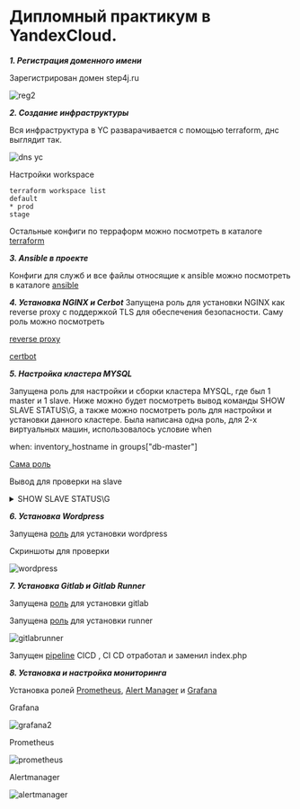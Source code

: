# Дипломный практикум в YandexCloud. 

***1. Регистрация доменного имени***

Зарегистрирован домен step4j.ru


![reg2](https://user-images.githubusercontent.com/95530808/197489868-4a9804d3-3735-4853-85d5-020c901329ea.PNG)

***2. Создание инфраструктуры***

Вся инфраструктура в YC разварачивается с помощью terraform, днс выглядит так.

![dns yc](https://user-images.githubusercontent.com/95530808/197498541-e0205c09-56b1-44b5-b0cf-73b94f9ef936.PNG)

Настройки workspace

```
terraform workspace list                
default
* prod
stage

```
Остальные конфиги по терраформ можно посмотреть в каталоге [terraform](/terraform/)

***3. Ansible в проекте***

Конфиги для служб и все файлы относящие к ansible можно посмотреть в каталоге [ansible](/ansible/)

***4. Установка NGINX и Cerbot***
Запущена роль для установки NGINX как reverse proxy с поддержкой TLS для обеспечения безопасности. Саму роль можно посмотреть

[reverse proxy](/ansible/roles/reverse_proxy/tasks/main.yml)

[certbot](/ansible/roles/reverse_proxy/tasks/certbot.yml)

***5. Настройка кластера MYSQL***

Запущена роль для настройки и сборки кластера MYSQL, где был 1 master и 1 slave. Ниже можно будет посмотреть вывод команды SHOW SLAVE STATUS\G, а также можно посмотреть роль для настройки и установки данного кластере. Была написана одна роль, для 2-х виртуальных машин, использовалось условие when

when: inventory_hostname in groups["db-master"]

[Сама роль](/ansible/roles/db-all/tasks/main.yml)

Вывод для проверки на slave
<details><summary>SHOW SLAVE STATUS\G</summary>

    SHOW SLAVE STATUS\G
    *************************** 1. row ***************************
                Slave_IO_State: Connecting to source
                    Master_Host: db01
                    Master_User: replacation
                    Master_Port: 3306
                    Connect_Retry: 60
                Master_Log_File: binlog.000003
            Read_Master_Log_Pos: 34973
                Relay_Log_File: db-slave-01-relay-bin.000001
                    Relay_Log_Pos: 4
            Relay_Master_Log_File: binlog.000003
                Slave_IO_Running: Connecting
                Slave_SQL_Running: Yes
                Replicate_Do_DB: 
            Replicate_Ignore_DB: 
            Replicate_Do_Table: 
        Replicate_Ignore_Table: 
        Replicate_Wild_Do_Table: 
    Replicate_Wild_Ignore_Table: 
                    Last_Errno: 0
                    Last_Error: 
                    Skip_Counter: 0
            Exec_Master_Log_Pos: 34973
                Relay_Log_Space: 157
                Until_Condition: None
                Until_Log_File: 
                    Until_Log_Pos: 0
            Master_SSL_Allowed: No
            Master_SSL_CA_File: 
            Master_SSL_CA_Path: 
                Master_SSL_Cert: 
                Master_SSL_Cipher: 
                Master_SSL_Key: 
            Seconds_Behind_Master: NULL
    Master_SSL_Verify_Server_Cert: No
                    Last_IO_Errno: 2003
                    Last_IO_Error: error connecting to master 'replacation@db-master-01:3306' - retry-time: 60 retries: 2 message: Can't connect to MySQL server on 'db-master-01:3306' (111)
                Last_SQL_Errno: 0
                Last_SQL_Error: 
    Replicate_Ignore_Server_Ids: 
                Master_Server_Id: 0
                    Master_UUID: 
                Master_Info_File: mysql.slave_master_info
                        SQL_Delay: 0
            SQL_Remaining_Delay: NULL
        Slave_SQL_Running_State: Replica has read all relay log; waiting for more updates
            Master_Retry_Count: 86400
                    Master_Bind: 
        Last_IO_Error_Timestamp: 220827 14:12:09
        Last_SQL_Error_Timestamp: 
                Master_SSL_Crl: 
            Master_SSL_Crlpath: 
            Retrieved_Gtid_Set: 
                Executed_Gtid_Set: 
                    Auto_Position: 0
            Replicate_Rewrite_DB: 
                    Channel_Name: 
            Master_TLS_Version: 
        Master_public_key_path: 
            Get_master_public_key: 0
                Network_Namespace: 
    1 row in set, 1 warning (0.01 sec)
</details>

***6. Установка Wordpress***

Запущена [роль](/ansible/roles/wordpress/tasks/main.yml) для установки wordpress 

Скриншоты для проверки


![wordpress](https://user-images.githubusercontent.com/95530808/197505948-eb71129d-19ec-48da-992f-b70f074c494f.PNG)

***7. Установка Gitlab и Gitlab Runner***

Запущена [роль](/ansible/roles/gitlab/tasks/main.yml) для установки gitlab

Запущена [роль](/ansible/roles/runner/tasks/main.yml) для установки runner

![gitlabrunner](https://user-images.githubusercontent.com/95530808/197507706-cd433394-20c7-4a22-a0b3-e62492445b51.PNG)

Запущен [pipeline](./.gitlab-ci.yml) CICD , CI CD отработал и заменил index.php

***8. Установка и настройка мониторинга***

Установка ролей [Prometheus](/ansible/roles/monitoring/tasks/prometheus_i.yml), [Alert Manager](/ansible/roles/monitoring/tasks/alertmanager.yml) и [Grafana](/ansible/roles/monitoring/tasks/grafana.yml)

 Grafana

![grafana2](https://user-images.githubusercontent.com/95530808/197511792-dc0503a2-98a2-4688-9f10-d02582d8fb5d.PNG)

Prometheus

![prometheus](https://user-images.githubusercontent.com/95530808/197512380-b910b9b7-5e63-4bd4-9f0d-57c4a6208634.PNG)

Alertmanager

![alertmanager](https://user-images.githubusercontent.com/95530808/197512627-f9d1fead-00de-4d3a-ba2a-4e8e8f6628e6.PNG)


